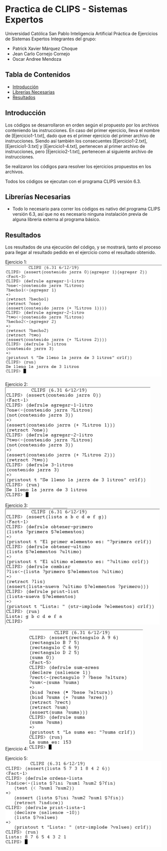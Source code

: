 # Practica de CLIPS - Sistemas Expertos
Universidad Católica San Pablo
Inteligencia Artificial
Práctica de Ejercicios de Sistemas Expertos
Integrantes del grupo:
* Patrick Xavier Márquez Choque
* Jean Carlo Cornejo Cornejo
* Oscar Andree Mendoza

## Tabla de Contenidos
* [Introducción](#introducción)
* [Líbrerías Necesarias](#librerías-necesarias)
* [Resultados](#resultados)

## Introducción
Los códigos se desarrollaron en orden según el propuesto por los archivos conteniendo las instrucciones. En caso del primer ejercicio, lleva el nombre de [Ejercicio1-1.txt], dado que es el primer ejercicio del primer archivo de instrucciones. Siendo así también los consecuentes [Ejercicio1-2.txt], [Ejercicio1-3.txt] y [Ejercicio1-4.txt], pertenecen al primer archivo de instrucciones, pero [Ejercicio2-1.txt], pertenecen al siguiente archivo de instrucciones.

Se realizaron los códigos para resolver los ejercicios propuestos en los archivos.

Todos los códigos se ejecutan con el programa CLIPS versión 6.3.

##  Librerías Necesarias

* Todo lo necesario para correr los códigos es nativo del programa CLIPS versión 6.3, así que no es necesario ninguna instalación previa de alguna libreria externa al programa básico.

##  Resultados
Los resultados de una ejecución del código, y se mostrará, tanto el proceso para llegar al resultado pedido en el ejercicio como el resultado obtenido.

Ejercicio 1:
![lonk](https://github.com/patrick03524/Inteligencia-Artificial/blob/master/Laboratorio%204%20CLIPS%20-%20Sistemas%20Expertos/resources/eje1-1.png)

Ejercicio 2:
![Alt text](https://github.com/patrick03524/Inteligencia-Artificial/blob/master/Laboratorio%204%20CLIPS%20-%20Sistemas%20Expertos/resources/eje1-2.png)

Ejercicio 3:
![Alt text](https://github.com/patrick03524/Inteligencia-Artificial/blob/master/Laboratorio%204%20CLIPS%20-%20Sistemas%20Expertos/resources/eje1-3.png)

Ejercicio 4:
![Alt text](https://github.com/patrick03524/Inteligencia-Artificial/blob/master/Laboratorio%204%20CLIPS%20-%20Sistemas%20Expertos/resources/eje1-4.png)

Ejercicio 5:
![Alt text](https://github.com/patrick03524/Inteligencia-Artificial/blob/master/Laboratorio%204%20CLIPS%20-%20Sistemas%20Expertos/resources/eje2-1.png)
